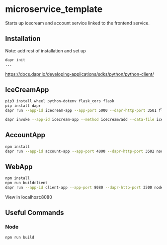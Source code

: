 # microservice_template
Starts up icecream and account service linked to the frontend service.


## Installation
Note: add rest of installation and set up
```bash
dapr init
...
```
https://docs.dapr.io/developing-applications/sdks/python/python-client/

## IceCreamApp
```bash
pip3 install wheel python-dotenv flask_cors flask
pip install dapr
dapr run --app-id icecream-app --app-port 5000 --dapr-http-port 3501 flask run --components-path ..\components

dapr invoke --app-id icecream-app --method icecream/add --data-file iceadd.json
```

## AccountApp
```bash
npm install
dapr run --app-id account-app --app-port 4000 --dapr-http-port 3502 node app.js --components-path ..\components
```

## WebApp
```bash
npm install
npm run buildclient
dapr run --app-id client-app --app-port 8080 --dapr-http-port 3500 node server.js
```
View in localhost:8080

## Useful Commands
### Node
```bash
npm run build
```
